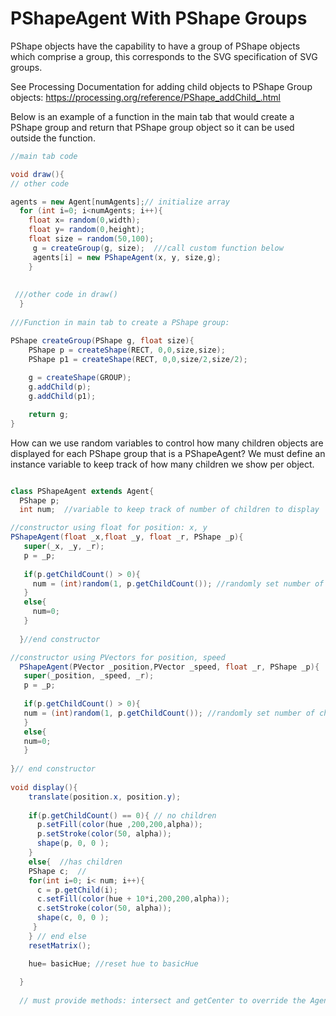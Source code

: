 # PShapeAgent With PShape Groups


PShape objects have the capability to have a group of PShape objects which comprise a group, this corresponds to the SVG specification of SVG groups.

See Processing Documentation for adding child objects to PShape Group objects: 
https://processing.org/reference/PShape_addChild_.html

Below is an example of a function in the main tab that would create a PShape group and return that PShape group object so it can be used outside the function.

```java
//main tab code

void draw(){
// other code

agents = new Agent[numAgents];// initialize array
  for (int i=0; i<numAgents; i++){
    float x= random(0,width);
    float y= random(0,height);
    float size = random(50,100);
     g = createGroup(g, size);  ///call custom function below
     agents[i] = new PShapeAgent(x, y, size,g);
    }
 
 
 ///other code in draw()
  }
  
///Function in main tab to create a PShape group:

PShape createGroup(PShape g, float size){
    PShape p = createShape(RECT, 0,0,size,size);
    PShape p1 = createShape(RECT, 0,0,size/2,size/2);
  
    g = createShape(GROUP);
    g.addChild(p);
    g.addChild(p1);

    return g;
}


```

How can we use random variables to control how many children objects are displayed for each PShape group that is a PShapeAgent?
We must define an instance variable to keep track of how many children we show per object.

```java

class PShapeAgent extends Agent{
  PShape p;
  int num;  //variable to keep track of number of children to display  

//constructor using float for position: x, y
PShapeAgent(float _x,float _y, float _r, PShape _p){
   super(_x, _y, _r);
   p = _p;
   
   if(p.getChildCount() > 0){
     num = (int)random(1, p.getChildCount()); //randomly set number of children each agent  will display
   }
   else{
     num=0;
   }
   
  }//end constructor

//constructor using PVectors for position, speed
  PShapeAgent(PVector _position,PVector _speed, float _r, PShape _p){
   super(_position, _speed, _r);
   p = _p;
   
   if(p.getChildCount() > 0){
   num = (int)random(1, p.getChildCount()); //randomly set number of children each agent  will display
   }
   else{
   num=0;
   }
   
}// end constructor
  
void display(){
    translate(position.x, position.y);
    
    if(p.getChildCount() == 0){ // no children
      p.setFill(color(hue ,200,200,alpha));
      p.setStroke(color(50, alpha));
      shape(p, 0, 0 );
    } 
    else{  //has children
    PShape c;  //
    for(int i=0; i< num; i++){
      c = p.getChild(i);
      c.setFill(color(hue + 10*i,200,200,alpha));
      c.setStroke(color(50, alpha));
      shape(c, 0, 0 );
     }
    } // end else
    resetMatrix();

    hue= basicHue; //reset hue to basicHue 
    
  }
  
  // must provide methods: intersect and getCenter to override the Agent class.
  ```